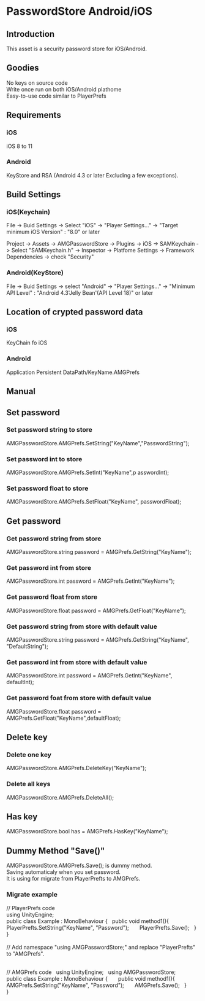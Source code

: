 # PasswordStore Android/iOS

## Introduction
This asset is a security password store for iOS/Android.
## Goodies
No keys on source code  
Write once run on both iOS/Android plathome  
Easy-to-use code similar to PlayerPrefs  
  
## Requirements
### iOS
iOS 8 to 11
### Android
KeyStore and RSA (Android 4.3 or later Excluding a few exceptions).

## Build Settings
### iOS(Keychain)
File -> Buid Settings -> Select "iOS" -> "Player Settings..." -> "Target minimum iOS Version" : "8.0" or later

Project -> Assets -> AMGPasswordStore -> Plugins -> iOS -> SAMKeychain -> Select "SAMKeychain.h" -> Inspector  -> Platfome Settings -> Framework Dependencies -> check "Security"

### Android(KeyStore)
File -> Buid Settings -> select "Android" -> "Player Settings..." -> "Minimum API Level" : "Android 4.3'Jelly Bean'(API Level 18)" or later 

## Location of crypted password data
### iOS
KeyChain fo iOS
### Android
Application Persistent DataPath/KeyName.AMGPrefs

## Manual
## Set password
### Set password string to store
AMGPasswordStore.AMGPrefs.SetString("KeyName","PasswordString");

### Set password int to store
AMGPasswordStore.AMGPrefs.SetInt("KeyName",p asswordInt);

### Set password float to store
AMGPasswordStore.AMGPrefs.SetFloat("KeyName", passwordFloat);

## Get password
### Get password string from store
AMGPasswordStore.string password = AMGPrefs.GetString("KeyName");

### Get password int from store
AMGPasswordStore.int password = AMGPrefs.GetInt("KeyName");

### Get password float from store
AMGPasswordStore.float password = AMGPrefs.GetFloat("KeyName");

### Get password string from store with default value
AMGPasswordStore.string password = AMGPrefs.GetString("KeyName", "DefaultString");

### Get password int from store with default value
AMGPasswordStore.int password = AMGPrefs.GetInt("KeyName", defaultInt);

### Get password foat from store with default value
AMGPasswordStore.float password = AMGPrefs.GetFloat("KeyName",defaultFloat);

## Delete key
### Delete one key
AMGPasswordStore.AMGPrefs.DeleteKey("KeyName");

### Delete all keys
AMGPasswordStore.AMGPrefs.DeleteAll();

## Has key
AMGPasswordStore.bool has = AMGPrefs.HasKey("KeyName");

## Dummy Method "Save()"
AMGPasswordStore.AMGPrefs.Save(); is dummy method.  
Saving automaticaly when you set password.  
It is using for migrate from PlayerPrefts to AMGPrefs.  
  
### Migrate example
// PlayerPrefs code  
using UnityEngine;  
public class Example : MonoBehaviour { 
    public void method1(){ 
        PlayerPrefts.SetString("KeyName", "Password"); 
        PlayerPrefts.Save(); 
    }  
}  
    
      
// Add namespace "using AMGPasswordStore;" and replace "PlayerPrefts" to "AMGPrefs".  
  
    
// AMGPrefs code   
using UnityEngine;  
using AMGPasswordStore;  
public class Example : MonoBehaviour { 
        public void method1(){ 
        AMGPrefs.SetString("KeyName", "Password"); 
        AMGPrefs.Save(); 
    }  
}  

